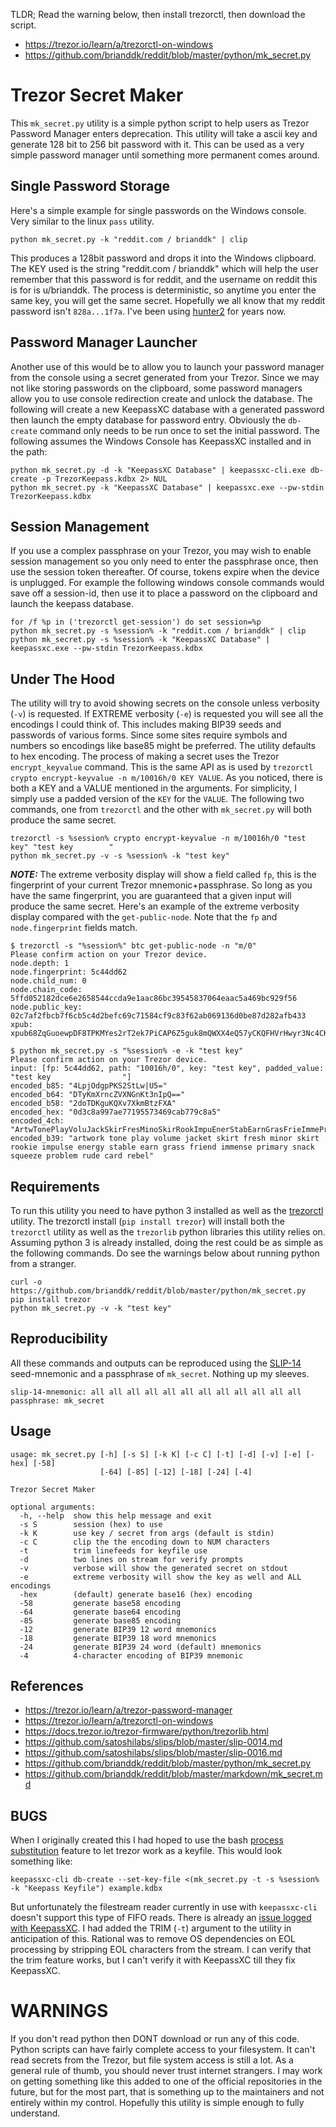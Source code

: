 TLDR; Read the warning below, then install trezorctl, then download the script.

* https://trezor.io/learn/a/trezorctl-on-windows
* https://github.com/brianddk/reddit/blob/master/python/mk_secret.py


# Trezor Secret Maker

This `mk_secret.py` utility is a simple python script to help users as Trezor Password Manager enters deprecation.  This utility will take a ascii key and generate 128 bit to 256 bit password with it.  This can be used as a very simple password manager until something more permanent comes around.  

## Single Password Storage

Here's a simple example for single passwords on the Windows console.  Very similar to the linux `pass` utility.

```
python mk_secret.py -k "reddit.com / brianddk" | clip
```

This produces a 128bit password and drops it into the Windows clipboard.  The KEY used is the string "reddit.com / brianddk" which will help the user remember that this password is for reddit, and the username on reddit this is for is u/brianddk.  The process is deterministic, so anytime you enter the same key, you will get the same secret.  Hopefully we all know that my reddit password isn't `828a...1f7a`.  I've been using [hunter2](https://i.kym-cdn.com/photos/images/facebook/001/065/965/989.png) for years now.

## Password Manager Launcher

Another use of this would be to allow you to launch your password manager from the console using a secret generated from your Trezor.  Since we may not like storing passwords on the clipboard, some password managers allow you to use console redirection create and unlock the database.  The following will create a new KeepassXC database with a generated password then launch the empty database for password entry.  Obviously the `db-create` command only needs to be run once to set the initial password.  The following assumes the Windows Console has KeepassXC installed and in the path:

```
python mk_secret.py -d -k "KeepassXC Database" | keepassxc-cli.exe db-create -p TrezorKeepass.kdbx 2> NUL
python mk_secret.py -k "KeepassXC Database" | keepassxc.exe --pw-stdin TrezorKeepass.kdbx
```

## Session Management

If you use a complex passphrase on your Trezor, you may wish to enable session management so you only need to enter the passphrase once, then use the session token thereafter.  Of course, tokens expire when the device is unplugged.  For example the following windows console commands would save off a session-id, then use it to place a password on the clipboard and launch the keepass database.

```
for /f %p in ('trezorctl get-session') do set session=%p
python mk_secret.py -s %session% -k "reddit.com / brianddk" | clip
python mk_secret.py -s %session% -k "KeepassXC Database" | keepassxc.exe --pw-stdin TrezorKeepass.kdbx
```

## Under The Hood

The utility will try to avoid showing secrets on the console unless verbosity (`-v`) is requested.  If EXTREME verbosity (`-e`) is requested you will see all the encodings I could think of.  This includes making BIP39 seeds and passwords of various forms.  Since some sites require symbols and numbers so encodings like base85 might be preferred.  The utility defaults to hex encoding.  The process of making a secret uses the Trezor `encrypt_keyvalue` command.  This is the same API as is used by `trezorctl crypto encrypt-keyvalue -n m/10016h/0 KEY VALUE`.  As you noticed, there is both a KEY and a VALUE mentioned in the arguments.  For simplicity, I simply use a padded version of the `KEY` for the `VALUE`.  The following two commands, one from `trezorctl` and the other with `mk_secret.py` will both produce the same secret.

```
trezorctl -s %session% crypto encrypt-keyvalue -n m/10016h/0 "test key" "test key        "
python mk_secret.py -v -s %session% -k "test key"
```

***NOTE:*** The extreme verbosity display will show a field called `fp`, this is the fingerprint of your current Trezor mnemonic+passphrase.  So long as you have the same fingerprint, you are guaranteed that a given input will produce the same secret.  Here's an example of the extreme verbosity display compared with the `get-public-node`.  Note that the `fp` and `node.fingerprint` fields match.

```
$ trezorctl -s "%session%" btc get-public-node -n "m/0"
Please confirm action on your Trezor device.
node.depth: 1
node.fingerprint: 5c44dd62
node.child_num: 0
node.chain_code: 5ffd052182dce6e2658544ccda9e1aac86bc39545837064eaac5a469bc929f56
node.public_key: 02c7af2fbcb7f6cb5c4d2befc69c71584cf9c83f62ab069136d0be87d282afb433
xpub: xpub68ZqGuoewpDF8TPKMYes2rT2ek7PiCAP6Z5guk8mQWXX4eQ57yCKQFHVrHwyr3Nc4CKbzxWVDLo1qrSD475xYqbep75A74GR9kEGJhFB4dw

$ python mk_secret.py -s "%session% -e -k "test key"                                                                                                                          
Please confirm action on your Trezor device.                                                                                                                               
input: [fp: 5c44dd62, path: "10016h/0", key: "test key", padded_value: "test key                "]                                                                         
encoded_b85: "4LpjOdgpPKS2StLw|U5="                                                                                                                                        
encoded_b64: "DTyKmXrncZVXNGnKt3nIpQ=="                                                                                                                                    
encoded_b58: "2doTDKguKQXv7XkmBtzFXA"                                                                                                                                      
encoded_hex: "0d3c8a997ae77195573469cab779c8a5"                                                                                                                            
encoded_4ch: "ArtwTonePlayVoluJackSkirFresMinoSkirRookImpuEnerStabEarnGrasFrieImmePrimSnacSqueProbRudeCardRebe"                                                            
encoded_b39: "artwork tone play volume jacket skirt fresh minor skirt rookie impulse energy stable earn grass friend immense primary snack squeeze problem rude card rebel"
```

## Requirements

To run this utility you need to have python 3 installed as well as the [trezorctl](https://trezor.io/learn/a/trezorctl-on-windows) utility.  The trezorctl install (`pip install trezor`) will install both the `trezorctl` utility as well as the `trezorlib` python libraries this utility relies on.  Assuming python 3 is already installed, doing the rest could be as simple as the following commands.  Do see the warnings below about running python from a stranger.

```
curl -o https://github.com/brianddk/reddit/blob/master/python/mk_secret.py
pip install trezor
python mk_secret.py -v -k "test key"
``` 

## Reproducibility

All these commands and outputs can be reproduced using the [SLIP-14](https://github.com/satoshilabs/slips/blob/master/slip-0014.md) seed-mnemonic and a passphrase of `mk_secret`.  Nothing up my sleeves.

```
slip-14-mnemonic: all all all all all all all all all all all all
passphrase: mk_secret
```

## Usage
```
usage: mk_secret.py [-h] [-s S] [-k K] [-c C] [-t] [-d] [-v] [-e] [-hex] [-58]
                    [-64] [-85] [-12] [-18] [-24] [-4]

Trezor Secret Maker

optional arguments:
  -h, --help  show this help message and exit
  -s S        session (hex) to use
  -k K        use key / secret from args (default is stdin)
  -c C        clip the the encoding down to NUM characters
  -t          trim linefeeds for keyfile use
  -d          two lines on stream for verify prompts
  -v          verbose will show the generated secret on stdout
  -e          extreme verbosity will show the key as well and ALL encodings
  -hex        (default) generate base16 (hex) encoding
  -58         generate base58 encoding
  -64         generate base64 encoding
  -85         generate base85 encoding
  -12         generate BIP39 12 word mnemonics
  -18         generate BIP39 18 word mnemonics
  -24         generate BIP39 24 word (default) mnemonics
  -4          4-character encoding of BIP39 mnemonic
```

## References

* https://trezor.io/learn/a/trezor-password-manager
* https://trezor.io/learn/a/trezorctl-on-windows
* https://docs.trezor.io/trezor-firmware/python/trezorlib.html
* https://github.com/satoshilabs/slips/blob/master/slip-0014.md
* https://github.com/satoshilabs/slips/blob/master/slip-0016.md
* https://github.com/brianddk/reddit/blob/master/python/mk_secret.py
* https://github.com/brianddk/reddit/blob/master/markdown/mk_secret.md

## BUGS

When I originally created this I had hoped to use the bash [process substitution](https://tldp.org/LDP/abs/html/process-sub.html) feature to let trezor work as a keyfile.  This would look something like:

```
keepassxc-cli db-create --set-key-file <(mk_secret.py -t -s %session% -k "Keepass Keyfile") example.kdbx
```

But unfortunately the filestream reader currently in use with `keepassxc-cli` doesn't support this type of FIFO reads.  There is already an [issue logged with KeepassXC](https://github.com/keepassxreboot/keepassxc/issues/1210#issuecomment-1537018034).  I had added the TRIM (`-t`) argument to the utility in anticipation of this.  Rational was to remove OS dependencies on EOL processing by stripping EOL characters from the stream.  I can verify that the trim feature works, but I can't verify it with KeepassXC till they fix KeepassXC.

# WARNINGS

If you don't read python then DONT download or run any of this code.  Python scripts can have fairly complete access to your filesystem.  It can't read secrets from the Trezor, but file system access is still a lot.  As a general rule of thumb, you should never trust internet strangers.  I may work on getting something like this added to one of the official repositories in the future, but for the most part, that is something up to the maintainers and not entirely within my control.  Hopefully this utility is simple enough to fully understand.

